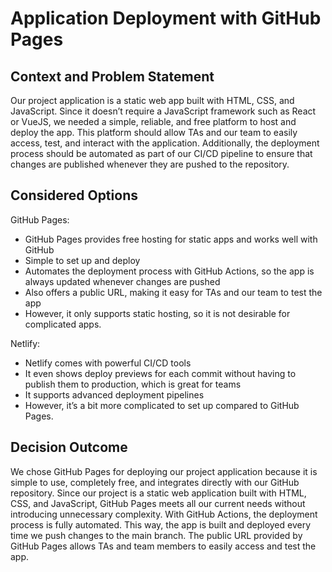 # Application Deployment with GitHub Pages

## Context and Problem Statement

Our project application is a static web app built with HTML, CSS, and JavaScript. Since it doesn’t require a JavaScript framework such as React or VueJS, we needed a simple, reliable, and free platform to host and deploy the app. This platform should allow TAs and our team to easily access, test, and interact with the application. Additionally, the deployment process should be automated as part of our CI/CD pipeline to ensure that changes are published whenever they are pushed to the repository.

## Considered Options

GitHub Pages:
- GitHub Pages provides free hosting for static apps and works well with GitHub
- Simple to set up and deploy
- Automates the deployment process with GitHub Actions, so the app is always updated whenever changes are pushed
- Also offers a public URL, making it easy for TAs and our team to test the app
- However, it only supports static hosting, so it is not desirable for complicated apps.

Netlify:
- Netlify comes with powerful CI/CD tools
- It even shows deploy previews for each commit without having to publish them to production, which is great for teams
- It supports advanced deployment pipelines
- However, it’s a bit more complicated to set up compared to GitHub Pages.

## Decision Outcome

We chose GitHub Pages for deploying our project application because it is simple to use, completely free, and integrates directly with our GitHub repository. Since our project is a static web application built with HTML, CSS, and JavaScript, GitHub Pages meets all our current needs without introducing unnecessary complexity. With GitHub Actions, the deployment process is fully automated. This way, the app is built and deployed every time we push changes to the main branch. The public URL provided by GitHub Pages allows TAs and team members to easily access and test the app.
